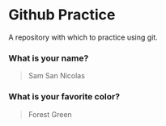# Github Practice

A repository with which to practice using git.

### What is your name?

> Sam San Nicolas


### What is your favorite color?

> Forest Green
